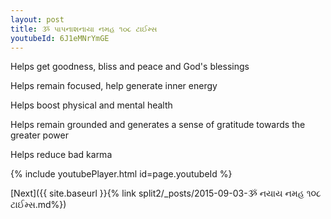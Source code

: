 ```yaml
---
layout: post
title: ૐ પાપનાશનાયા નમહ ૧૦૮ ટાઈમ્સ
youtubeId: 6J1eMNrYmGE
---
```

 
 
Helps get goodness, bliss and peace and God's blessings
 
Helps remain focused, help generate inner energy 
 
Helps boost physical and mental health 
 
Helps remain grounded and generates a sense of gratitude towards the greater power 
 
Helps reduce bad karma
 
 
 
 


{% include youtubePlayer.html id=page.youtubeId %}
 
[Next]({{ site.baseurl }}{% link  split2/_posts/2015-09-03-ૐ નયાય નમહ ૧૦૮ ટાઈમ્સ.md%})
 
